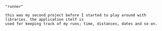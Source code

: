     "runner"
   
    this was my second project before I started to play around with libraries. the application itelf is
    used for keeping track of my runs; time, distances, dates and so on.
